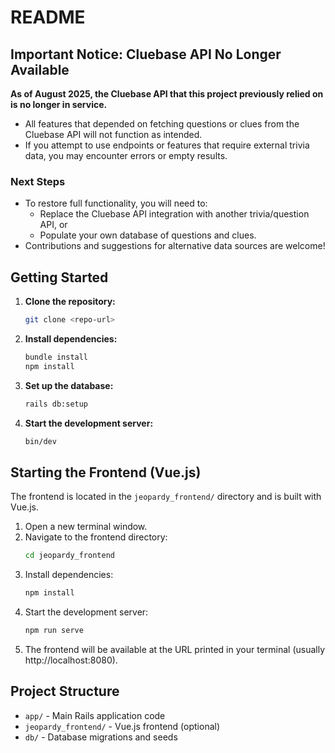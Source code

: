 # README

## Important Notice: Cluebase API No Longer Available
**As of August 2025, the Cluebase API that this project previously relied on is no longer in service.**

- All features that depended on fetching questions or clues from the Cluebase API will not function as intended.
- If you attempt to use endpoints or features that require external trivia data, you may encounter errors or empty results.

### Next Steps
- To restore full functionality, you will need to:
  - Replace the Cluebase API integration with another trivia/question API, or
  - Populate your own database of questions and clues.
- Contributions and suggestions for alternative data sources are welcome!

## Getting Started
1. **Clone the repository:**
	```sh
	git clone <repo-url>
	```
2. **Install dependencies:**
	```sh
	bundle install
	npm install
	```
3. **Set up the database:**
	```sh
	rails db:setup
	```
4. **Start the development server:**
	```sh
	bin/dev
	```

## Starting the Frontend (Vue.js)
The frontend is located in the `jeopardy_frontend/` directory and is built with Vue.js.

1. Open a new terminal window.
2. Navigate to the frontend directory:
	```sh
	cd jeopardy_frontend
	```
3. Install dependencies:
	```sh
	npm install
	```
4. Start the development server:
	```sh
	npm run serve
	```
5. The frontend will be available at the URL printed in your terminal (usually http://localhost:8080).

## Project Structure
- `app/` - Main Rails application code
- `jeopardy_frontend/` - Vue.js frontend (optional)
- `db/` - Database migrations and seeds

